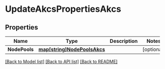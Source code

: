 # UpdateAkcsPropertiesAkcs

## Properties
Name | Type | Description | Notes
------------ | ------------- | ------------- | -------------
**NodePools** | [**map[string]NodePoolsAkcs**](NodePoolsAKCS.md) |  | [optional] 

[[Back to Model list]](../README.md#documentation-for-models) [[Back to API list]](../README.md#documentation-for-api-endpoints) [[Back to README]](../README.md)


